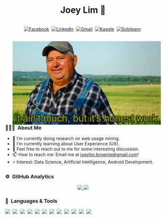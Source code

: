 <p>
  <h1 align="center"><b>Joey Lim 👋</b></h1>
</p>

<p align="center">
<br>
<a href="https://www.facebook.com/joey.lim.1420354"><img src="https://img.shields.io/badge/facebook-%231877F2.svg?&style=for-the-badge&logo=facebook&logoColor=white" alt="Facebook" /></a>&nbsp;
<a href="https://www.linkedin.com/in/joey-lim-015368180/"><img src="https://img.shields.io/badge/linkedin-%230077B5.svg?&style=for-the-badge&logo=linkedin&logoColor=white" alt="LinkedIn" /></a>&nbsp;
<a href="mailto:joeylim.brownie@gmail.com?subject=Hola"><img src="https://img.shields.io/badge/gmail-%23D14836.svg?&style=for-the-badge&logo=gmail&logoColor=white" alt="Gmail"/></a>&nbsp;
<a href="https://www.kaggle.com/joeylimzy"><img src="https://img.shields.io/badge/Kaggle-20BEFF?style=for-the-badge&logo=Kaggle&logoColor=white" alt="Kaggle"/></a>&nbsp;
<a href="https://www.sololearn.com/profile/8976370"><img src="https://img.shields.io/badge/-Sololearn-3a464b?style=for-the-badge&logo=Sololearn&logoColor=white" alt="Sololearn"/></a>&nbsp;
<!--<a href="https://kkvanonymous.github.io/"><img alt="Website" src="https://img.shields.io/website?style=for-the-badge&up_message=portfolio&url=https%3A%2F%2Fkkvanonymous.github.io%2F"></a>-->
</p>
<br>

<img align="right" height="270px" alt="meme" src="work.jpg"/>

### 👨🏻‍💻 &nbsp;About Me
- 🔭 I’m currently doing research on web usage mining.
- 🌱 I’m currently learning about User Experience (UX).
- 💬 Feel free to reach out to me for some interesting discussion.
- 📫 How to reach me: Email me at joeylim.brownie@gmail.com! 
- ⚡ Interest: Data Science, Artificial Intelligence, Android Development.

### ⚙️ &nbsp;GitHub Analytics
<p align="center">
<a href="https://github.com/joeylim0328">
  <img height="180em" src="https://github-readme-stats-eight-theta.vercel.app/api?username=joeylim0328&show_icons=true&theme=vision-friendly-dark&include_all_commits=true&count_private=true"/>
  <img height="180em" src="https://github-readme-stats-eight-theta.vercel.app/api/top-langs/?username=joeylim0328&layout=compact&langs_count=8&theme=vision-friendly-dark"/>
</a>
</p>

### 🍪 &nbsp;Languages & Tools
<img src="https://img.shields.io/badge/Python-3776AB?style=for-the-badge&logo=python&logoColor=white" />&nbsp; 
<img src="https://img.shields.io/badge/HTML5-E34F26?style=for-the-badge&logo=html5&logoColor=white" />&nbsp; 
<img src="https://img.shields.io/badge/CSS3-1572B6?style=for-the-badge&logo=css3&logoColor=white" />&nbsp; 
<img src="https://img.shields.io/badge/C%2B%2B-00599C?style=for-the-badge&logo=c%2B%2B&logoColor=white" />&nbsp; 
<img src="https://img.shields.io/badge/Java-ED8B00?style=for-the-badge&logo=java&logoColor=white" />&nbsp; 
<img src="https://img.shields.io/badge/TensorFlow-FF6F00?style=for-the-badge&logo=TensorFlow&logoColor=white" />&nbsp; 
<img src="https://img.shields.io/badge/Plotly-239120?style=for-the-badge&logo=plotly&logoColor=white" />&nbsp; 
<img src="https://img.shields.io/badge/MySQL-00000F?style=for-the-badge&logo=mysql&logoColor=white" />&nbsp; 
<img src="https://img.shields.io/badge/PostgreSQL-316192?style=for-the-badge&logo=postgresql&logoColor=white" />&nbsp; 
<img src="https://img.shields.io/badge/SQLite-07405E?style=for-the-badge&logo=sqlite&logoColor=white" />&nbsp; 
<img src="https://img.shields.io/badge/Flask-000000?style=for-the-badge&logo=flask&logoColor=white" />&nbsp; 
<img src="https://img.shields.io/badge/Heroku-430098?style=for-the-badge&logo=heroku&logoColor=white" />&nbsp; 



